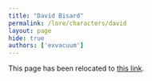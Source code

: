 ```yaml
---
title: "David Bisard"
permalink: /lore/characters/david
layout: page
hide: true
authors: ['exvacuum']
---
```


<html>
<head>
    <script type="text/javascript">
        window.location.replace("../characters#david");
    </script>
</head>
<body>
<p>This page has been relocated to <a href="../characters#david">this link</a>.</p>
</body>
</html>